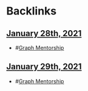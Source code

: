 
# Backlinks
## [January 28th, 2021](<January 28th, 2021.md>)
- #[Graph Mentorship](<Graph Mentorship.md>)

## [January 29th, 2021](<January 29th, 2021.md>)
- #[Graph Mentorship](<Graph Mentorship.md>)

